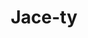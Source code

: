 ---
layout: "/theme/jace-ty/layouts/home.njk"
title: "Jace-ty"
description: "#11ty #Simple #Quick"
imageName: "screenshot.jpg"
---